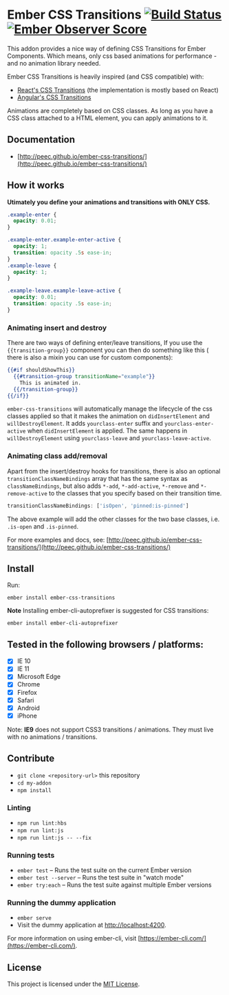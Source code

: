 # Ember CSS Transitions [![Build Status](https://travis-ci.org/peec/ember-css-transitions.svg)](https://travis-ci.org/peec/ember-css-transitions.svg) [![Ember Observer Score](http://emberobserver.com/badges/ember-css-transitions.svg)](http://emberobserver.com/addons/ember-css-transitions)

This addon provides a nice way of defining CSS Transitions for Ember Components. Which means, only css based animations for performance - and no animation library needed.

Ember CSS Transitions is heavily inspired (and CSS compatible) with:

- [React's CSS Transitions](https://facebook.github.io/react/docs/animation.html) (the implementation is mostly based on React)
- [Angular's CSS Transitions](https://docs.angularjs.org/api/ngAnimate)

Animations are completely based on CSS classes. As long as you have a CSS class attached to a HTML element, you can apply animations to it.


## Documentation

- [http://peec.github.io/ember-css-transitions/](http://peec.github.io/ember-css-transitions/)

## How it works

**Utimately you define your animations and transitions with ONLY CSS.**

```css
.example-enter {
  opacity: 0.01;
}

.example-enter.example-enter-active {
  opacity: 1;
  transition: opacity .5s ease-in;
}
.example-leave {
  opacity: 1;
}

.example-leave.example-leave-active {
  opacity: 0.01;
  transition: opacity .5s ease-in;
}
```

### Animating insert and destroy

There are two ways of defining enter/leave transitions,
If you use the `{{transition-group}}` component you can then do something like this ( there is also a mixin you can use for custom components):

```handlebars
{{#if shouldShowThis}}
  {{#transition-group transitionName="example"}}
    This is animated in.
  {{/transition-group}}
{{/if}}
```

`ember-css-transitions` will automatically manage the lifecycle of the css classes applied so that it makes the animation on `didInsertElement` and `willDestroyElement`.
It adds `yourclass-enter` suffix and `yourclass-enter-active` when `didInsertElement` is applied. The same happens in `willDestroyElement` using `yourclass-leave` and `yourclass-leave-active`.

### Animating class add/removal

Apart from the insert/destroy hooks for transitions, there is also an optional `transitionClassNameBindings` array
that has the same syntax as `classNameBindings`, but also adds `*-add`, `*-add-active`, `*-remove` and `*-remove-active` to the
classes that you specify based on their transition time.

```js
transitionClassNameBindings: ['isOpen', 'pinned:is-pinned']
```

The above example will add the other classes for the two base classes, i.e. `.is-open` and `.is-pinned`.

For more examples and docs, see: [http://peec.github.io/ember-css-transitions/](http://peec.github.io/ember-css-transitions/)

## Install

Run:

```
ember install ember-css-transitions

```

**Note** Installing ember-cli-autoprefixer is suggested for CSS transitions:

```
ember install ember-cli-autoprefixer
```

## Tested in the following browsers / platforms:

- [x] IE 10
- [x] IE 11
- [x] Microsoft Edge
- [x] Chrome
- [x] Firefox
- [x] Safari
- [x] Android
- [x] iPhone

Note: **IE9** does not support CSS3 transitions / animations. They must live with no animations / transitions.

## Contribute

* `git clone <repository-url>` this repository
* `cd my-addon`
* `npm install`

### Linting

* `npm run lint:hbs`
* `npm run lint:js`
* `npm run lint:js -- --fix`

### Running tests

* `ember test` – Runs the test suite on the current Ember version
* `ember test --server` – Runs the test suite in "watch mode"
* `ember try:each` – Runs the test suite against multiple Ember versions

### Running the dummy application

* `ember serve`
* Visit the dummy application at [http://localhost:4200](http://localhost:4200).

For more information on using ember-cli, visit [https://ember-cli.com/](https://ember-cli.com/).

License
------------------------------------------------------------------------------

This project is licensed under the [MIT License](LICENSE.md).
